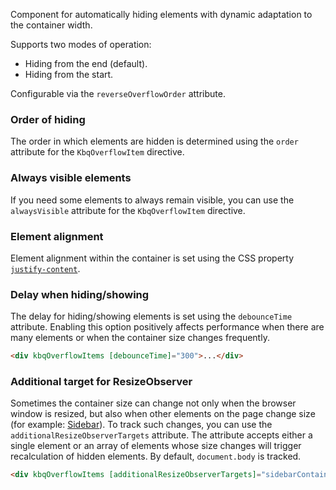 Component for automatically hiding elements with dynamic adaptation to the container width.

Supports two modes of operation:

- Hiding from the end (default).
- Hiding from the start.

Configurable via the `reverseOverflowOrder` attribute.

<!-- example(overflow-items-overview) -->

### Order of hiding

The order in which elements are hidden is determined using the `order` attribute for the `KbqOverflowItem` directive.

<!-- example(overflow-items-with-order) -->

### Always visible elements

If you need some elements to always remain visible, you can use the `alwaysVisible` attribute for the `KbqOverflowItem` directive.

<!-- example(overflow-items-with-always-visible-item) -->

### Element alignment

Element alignment within the container is set using the CSS property [`justify-content`](https://developer.mozilla.org/en-US/docs/Web/CSS/justify-content).

<!-- example(overflow-items-justify-content) -->

### Delay when hiding/showing

The delay for hiding/showing elements is set using the `debounceTime` attribute. Enabling this option positively
affects performance when there are many elements or when the container size changes frequently.

```html
<div kbqOverflowItems [debounceTime]="300">...</div>
```

### Additional target for ResizeObserver

Sometimes the container size can change not only when the browser window is resized, but also when other elements on the page change size (for example: [Sidebar](en/components/sidebar)). To track such changes, you can use the `additionalResizeObserverTargets` attribute.
The attribute accepts either a single element or an array of elements whose size changes will trigger recalculation of hidden elements. By default, `document.body` is tracked.

```html
<div kbqOverflowItems [additionalResizeObserverTargets]="sidebarContainerElement">...</div>
```
